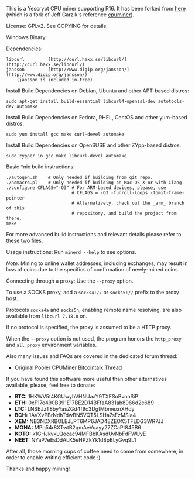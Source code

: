This is a Yescrypt CPU miner supporting R16. It has been forked from [here](https://github.com/crypto-jeronimo/cpuminer-yescrypt) (which is a fork of Jeff Garzik's reference [cpuminer](https://github.com/noncepool/cpuminer-yescrypt)).

License: GPLv2.  See COPYING for details.

Windows Binary:

Dependencies:

	libcurl			[http://curl.haxx.se/libcurl/](http://curl.haxx.se/libcurl/)
	jansson			[http://www.digip.org/jansson/](http://www.digip.org/jansson/)
		(jansson is included in-tree)

Install Build Dependencies on Debian, Ubuntu and other APT-based distros:

```
sudo apt-get install build-essential libcurl4-openssl-dev autotools-dev automake
```

Install Build Dependencies on Fedora, RHEL, CentOS and other yum-based distros:

```
sudo yum install gcc make curl-devel automake
```

Install Build Dependencies on OpenSUSE and other ZYpp-based distros:

```
sudo zypper in gcc make libcurl-devel automake
```

Basic *nix build instructions:

```
./autogen.sh	# Only needed if building from git repo.
./nomacro.pl	# Only needed if building on Mac OS X or with Clang.
./configure CFLAGS="-O3" # For ARM-based devices, please, use
                         # CFLAGS = -O3 -funroll-loops -fomit-frame-pointer
                         # Alternatively, check out the _arm_ branch of this
                         # repository, and build the project from there.
make
```

For more advanced build instructions and relevant details please refer to [these](https://github.com/crypto-jeronimo/cpuminer-yescrypt-r16/blob/master/INSTALL.md) [two](https://github.com/crypto-jeronimo/cpuminer-yescrypt-r16/blob/master/INSTALL) files.

Usage instructions:  Run `minerd --help` to see options.

_Note:_ Mining to online wallet addresses, including exchanges, may result in
loss of coins due to the specifics of confirmation of newly-mined coins.

Connecting through a proxy:  Use the `--proxy` option.

To use a SOCKS proxy, add a `socks4://` or `socks5://` prefix to the proxy host.

Protocols `socks4a` and `socks5h`, enabling remote name resolving, are also
available from `libcurl 7.18.0` on.

If no protocol is specified, the proxy is assumed to be a HTTP proxy.

When the `--proxy` option is not used, the program honors the `http_proxy`
and `all_proxy` environment variables.

Also many issues and FAQs are covered in the dedicated forum thread:

* [Original Pooler CPUMiner Bitcointalk Thread](https://bitcointalk.org/index.php?topic=55038.0)

If you have found this software more useful than other alternatives available,
please, feel free to donate:

- **BTC:** 1HKWV5t4KGUwybVHNUaaY9TXFSoBvoaSiP
- **ETH:** 0xF17e490B391E17BE2D14BFfaA831ab8966d2e689
- **LTC:** LNSEJzT8byYasZGd4f9c3DgtMbmexnXHdy
- **BCH:** 1AVXvPBrNdhTdwBN5VQT5LSHa7sEzMSia4
- **XEM:** NB3NDXRBOLEJLPT6MP6JAD4EZEOX5TFLDG3WR7JJ
- **MONA:** MPq54r8XTwtB2qmAeVqayy27ZCaPt845B6
- **KOTO:** k1GHJkvxLQocac94MFBbKAsdUvNbFdFWUyE
- **NEET:** NYaP7eEsDdALK5eHPZkYk1d8pBLyGvq9L1

After all, those morning cups of coffee need to come from somewhere, in order to
enable writing efficient code :)

Thanks and happy mining!
